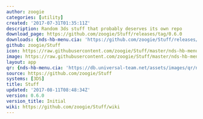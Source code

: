 ```yaml
---
author: zoogie
categories: [utility]
created: '2017-07-31T01:35:11Z'
description: Random 3ds stuff that probably deserves its own repo
download_page: https://github.com/zoogie/Stuff/releases/tag/0.6.0
downloads: {nds-hb-menu.cia: 'https://github.com/zoogie/Stuff/releases/download/0.6.0/nds-hb-menu.cia'}
github: zoogie/Stuff
icon: https://raw.githubusercontent.com/zoogie/Stuff/master/nds-hb-menu/cia/icon.png
image: https://raw.githubusercontent.com/zoogie/Stuff/master/nds-hb-menu/cia/banner.png
layout: app
qr: {nds-hb-menu.cia: 'https://db.universal-team.net/assets/images/qr/nds-hb-menu.cia.png'}
source: https://github.com/zoogie/Stuff
systems: [3DS]
title: Stuff
updated: '2017-08-11T08:48:34Z'
version: 0.6.0
version_title: Initial
wiki: https://github.com/zoogie/Stuff/wiki
---
```

